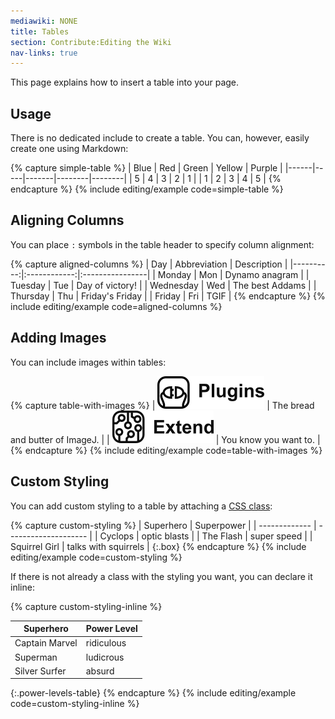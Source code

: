 ```yaml
---
mediawiki: NONE
title: Tables
section: Contribute:Editing the Wiki
nav-links: true
---
```


This page explains how to insert a table into your page.

## Usage

There is no dedicated include to create a table.
You can, however, easily create one using Markdown:

{% capture simple-table %}
| Blue | Red | Green | Yellow | Purple |
|------|-----|-------|--------|--------|
| 5    | 4   | 3     | 2      | 1      |
| 1    | 2   | 3     | 4      | 5      |
{% endcapture %}
{% include editing/example code=simple-table %}

## Aligning Columns

You can place `:` symbols in the table header to specify column alignment:

{% capture aligned-columns %}
|       Day | Abbreviation | Description     |
|----------:|:------------:|:----------------|
|    Monday |     Mon      | Dynamo anagram  |
|   Tuesday |     Tue      | Day of victory! |
| Wednesday |     Wed      | The best Addams |
|  Thursday |     Thu      | Friday's Friday |
|    Friday |     Fri      | TGIF            |
{% endcapture %}
{% include editing/example code=aligned-columns %}

## Adding Images

You can include images within tables:

{% capture table-with-images %}
| ![Plugins](/media/editing/plugins.png) | The bread and butter of ImageJ. |
| ![Extend](/media/editing/extend.png)   | You know you want to.           |
{% endcapture %}
{% include editing/example code=table-with-images %}

## Custom Styling

You can add custom styling to a table by attaching a
[CSS class](https://www.w3schools.com/Css/):

{% capture custom-styling %}
| Superhero     | Superpower           |
| ------------- | -------------------- |
| Cyclops       | optic blasts         |
| The Flash     | super speed          |
| Squirrel Girl | talks with squirrels |
{:.box}
{% endcapture %}
{% include editing/example code=custom-styling %}

If there is not already a class with the styling you want,
you can declare it inline:

{% capture custom-styling-inline %}
<style>
.power-levels-table {
  background-image: repeating-linear-gradient(60deg,
    plum, hotpink 30px, turquoise 30px, aquamarine 60px);
  font-family: "Comic Sans MS", "Comic Sans", cursive;
  font-weight: bold;
}
</style>

| Superhero      | Power Level |
| -------------- | -----------|
| Captain Marvel | ridiculous |
| Superman       | ludicrous  |
| Silver Surfer  | absurd     |
{:.power-levels-table}
{% endcapture %}
{% include editing/example code=custom-styling-inline %}

